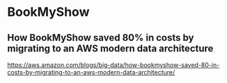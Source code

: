 # BookMyShow

## How BookMyShow saved 80% in costs by migrating to an AWS modern data architecture

https://aws.amazon.com/blogs/big-data/how-bookmyshow-saved-80-in-costs-by-migrating-to-an-aws-modern-data-architecture/